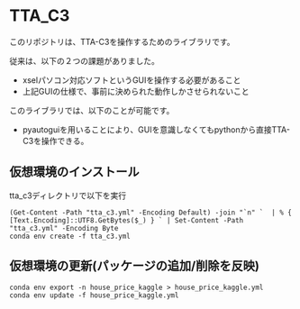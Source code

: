 # TTA_C3
このリポジトリは、TTA-C3を操作するためのライブラリです。

従来は、以下の２つの課題がありました。
- xselパソコン対応ソフトというGUIを操作する必要があること
- 上記GUIの仕様で、事前に決められた動作しかさせられないこと

このライブラリでは、以下のことが可能です。
- pyautoguiを用いることにより、GUIを意識しなくてもpythonから直接TTA-C3を操作できる。

## 仮想環境のインストール
tta_c3ディレクトリで以下を実行
```shell
(Get-Content -Path "tta_c3.yml" -Encoding Default) -join "`n" `  | % { [Text.Encoding]::UTF8.GetBytes($_) } ` | Set-Content -Path "tta_c3.yml" -Encoding Byte
conda env create -f tta_c3.yml
```

## 仮想環境の更新(パッケージの追加/削除を反映)
```shell
conda env export -n house_price_kaggle > house_price_kaggle.yml
conda env update -f house_price_kaggle.yml
```